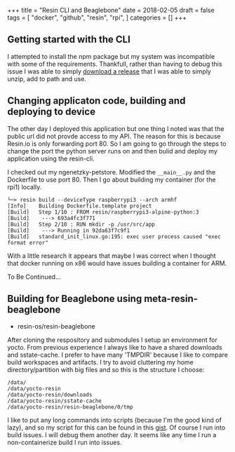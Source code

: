+++
title = "Resin CLI and Beaglebone"
date = 2018-02-05
draft = false
tags = [
    "docker",
    "github",
    "resin",
    "rpi",
]
categories = []
+++

## Getting started with the CLI

I attempted to install the npm package but my system was incompatible with some
of the requirements. Thankfull, rather than having to debug this issue I was
able to simply [download a release](https://github.com/resin-io/resin-cli/releases)
that I was able to simply unzip, add to path and use.

## Changing applicaton code, building and deploying to device

The other day I deployed this application but one thing I noted was that the
public url did not provde access to my API. The reason for this is because
Resin.io is only forwarding port 80. So I am going to go through the steps
to change the port the python server runs on and then bulid and deploy my
application using the resin-cli.

I checked out my ngenetzky-petstore. Modified the `__main__.py` and the
Dockerfile to use port 80. Then I go about building my container (for the rpi1)
locally.

```
└─> resin build --deviceType raspberrypi3 --arch armhf
[Info]    Building Dockerfile.template project
[Build]   Step 1/10 : FROM resin/raspberrypi3-alpine-python:3
[Build]    ---> 693a4fc3f771
[Build]   Step 2/10 : RUN mkdir -p /usr/src/app
[Build]    ---> Running in 92da63f7c9f1
[Build]   standard_init_linux.go:195: exec user process caused "exec format error"
```

With a little research it appears that maybe I was correct when I thought that
docker running on x86 would have issues building a container for ARM.

To Be Continued...

## Building for Beaglebone using meta-resin-beaglebone

- resin-os/resin-beaglebone

After cloning the respository and submodules I setup an environment for yocto.
From previous experience I always like to have a shared downloads and
sstate-cache. I prefer to have many 'TMPDIR' because I like to compare build
workspaces and artifacts. I try to avoid cluttering my home directory/partition
with big files and so this is the structure I choose:

```
/data/
/data/yocto-resin
/data/yocto-resin/downloads
/data/yocto-resin/sstate-cache
/data/yocto-resin/resin-beaglebone/0/tmp
```

I like to put any long commands into scripts (because I'm the good kind of
lazy), and so my script for this can be found in this
[gist](https://gist.github.com/NGenetzky/3c943d3766ba5dc16d0cccad0030e4ea). Of
course I run into build issues. I will debug them another day. It seems like
any time I run a non-containerize build I run into issues.
